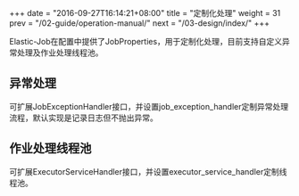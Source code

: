 +++
date = "2016-09-27T16:14:21+08:00"
title = "定制化处理"
weight = 31
prev = "/02-guide/operation-manual/"
next = "/03-design/index/"
+++

Elastic-Job在配置中提供了JobProperties，用于定制化处理，目前支持自定义异常处理及作业处理线程池。

## 异常处理

可扩展JobExceptionHandler接口，并设置job_exception_handler定制异常处理流程，默认实现是记录日志但不抛出异常。

## 作业处理线程池

可扩展ExecutorServiceHandler接口，并设置executor_service_handler定制线程池。
